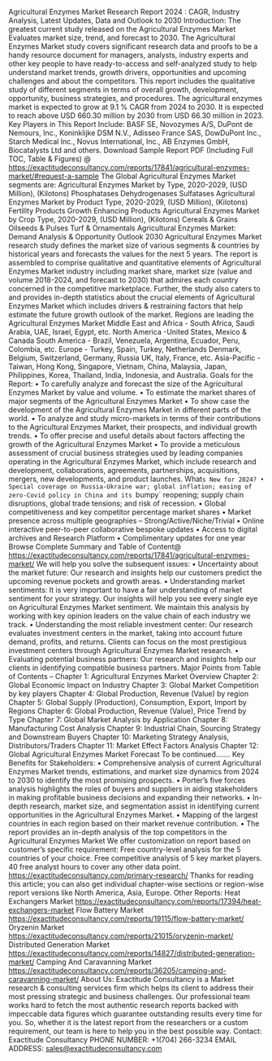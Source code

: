 Agricultural Enzymes Market Research Report 2024 : CAGR, Industry Analysis, Latest Updates, Data and Outlook to 2030 
Introduction:
The greatest current  study released on the Agricultural Enzymes Market Evaluates market size, trend, and forecast to 2030. The Agricultural Enzymes Market study covers significant research data and proofs to be a handy resource document for managers, analysts, industry experts and other key people to have ready-to-access and self-analyzed study to help understand market trends, growth drivers, opportunities and upcoming challenges and about the competitors. This report includes the qualitative study of different segments in terms of overall growth, development, opportunity, business strategies, and procedures. 
The agricultural enzymes market is expected to grow at 9.1 % CAGR from 2024 to 2030. It is expected to reach above USD 660.30 million by 2030 from USD 66.30 million in 2023.
Key Players in This Report Include: 
BASF SE, Novozymes A/S, DuPont de Nemours, Inc., Koninklijke DSM N.V., Adisseo France SAS, DowDuPont Inc., Starch Medical Inc., Novus International, Inc., AB Enzymes GmbH, Biocatalysts Ltd and others.
Download Sample Report PDF (Including Full TOC, Table & Figures) @ 
https://exactitudeconsultancy.com/reports/17841/agricultural-enzymes-market/#request-a-sample
The Global Agricultural Enzymes Market segments are:
Agricultural Enzymes Market by Type, 2020-2029, (USD Million), (Kilotons)
Phosphatases
Dehydrogenases
Sulfatases
Agricultural Enzymes Market by Product Type, 2020-2029, (USD Million), (Kilotons)
Fertility Products
Growth Enhancing Products
Agricultural Enzymes Market by Crop Type, 2020-2029, (USD Million), (Kilotons)
Cereals & Grains
Oilseeds & Pulses
Turf & Ornamentals
Agricultural Enzymes Market: Demand Analysis & Opportunity Outlook 2030
Agricultural Enzymes Market research study defines the market size of various segments & countries by historical years and forecasts the values for the next 5 years. The report is assembled to comprise qualitative and quantitative elements of Agricultural Enzymes Market industry including market share, market size (value and volume 2018-2024, and forecast to 2030) that admires each country concerned in the competitive marketplace. Further, the study also caters to and provides in-depth statistics about the crucial elements of Agricultural Enzymes Market which includes drivers & restraining factors that help estimate the future growth outlook of the market.
Regions are leading the Agricultural Enzymes Market
Middle East and Africa - South Africa, Saudi Arabia, UAE, Israel, Egypt, etc.
North America -United States, Mexico & Canada
South America - Brazil, Venezuela, Argentina, Ecuador, Peru, Colombia, etc.
Europe - Turkey, Spain, Turkey, Netherlands Denmark, Belgium, Switzerland, Germany, Russia UK, Italy, France, etc.
Asia-Pacific -Taiwan, Hong Kong, Singapore, Vietnam, China, Malaysia, Japan, Philippines, Korea, Thailand, India, Indonesia, and Australia.
Goals for the Report:
•	To carefully analyze and forecast the size of the Agricultural Enzymes Market by value and volume.
•	To estimate the market shares of major segments of the Agricultural Enzymes Market 
•	To show case the development of the Agricultural Enzymes Market in different parts of the world.
•	To analyze and study micro-markets in terms of their contributions to the Agricultural Enzymes Market, their prospects, and individual growth trends.
•	To offer precise and useful details about factors affecting the growth of the Agricultural Enzymes Market 
•	To provide a meticulous assessment of crucial business strategies used by leading companies operating in the Agricultural Enzymes Market, which include research and development, collaborations, agreements, partnerships, acquisitions, mergers, new developments, and product launches.
What`s New for 2024?
•	Special coverage on Russia-Ukraine war; global inflation; easing of zero-Covid policy in China and its `bumpy` reopening; supply chain disruptions, global trade tensions; and risk of recession.
•	Global competitiveness and key competitor percentage market shares
•	Market presence across multiple geographies – Strong/Active/Niche/Trivial
•	Online interactive peer-to-peer collaborative bespoke updates
•	Access to digital archives and Research Platform
•	Complimentary updates for one year
Browse Complete Summary and Table of Content@  
https://exactitudeconsultancy.com/reports/17841/agricultural-enzymes-market/
We will help you solve the subsequent issues:
•	Uncertainty about the market future: Our research and insights help our customers predict the upcoming revenue pockets and growth areas.
•	Understanding market sentiments: It is very important to have a fair understanding of market sentiment for your strategy. Our insights will help you see every single eye on Agricultural Enzymes Market sentiment. We maintain this analysis by working with key opinion leaders on the value chain of each industry we track.
•	Understanding the most reliable investment center: Our research evaluates investment centers in the market, taking into account future demand, profits, and returns. Clients can focus on the most prestigious investment centers through Agricultural Enzymes Market research.
•	Evaluating potential business partners: Our research and insights help our clients in identifying compatible business partners.
Major Points from Table of Contents –
Chapter 1: Agricultural Enzymes Market Overview
Chapter 2: Global Economic Impact on Industry
Chapter 3: Global Market Competition by key players
Chapter 4: Global Production, Revenue (Value) by region
Chapter 5: Global Supply (Production), Consumption, Export, Import by Regions
Chapter 6: Global Production, Revenue (Value), Price Trend by Type
Chapter 7: Global Market Analysis by Application
Chapter 8: Manufacturing Cost Analysis
Chapter 9: Industrial Chain, Sourcing Strategy and Downstream Buyers
Chapter 10: Marketing Strategy Analysis, Distributors/Traders
Chapter 11: Market Effect Factors Analysis
Chapter 12: Global Agricultural Enzymes Market Forecast
To be continued…….
Key Benefits for Stakeholders:
•	Comprehensive analysis of current Agricultural Enzymes Market trends, estimations, and market size dynamics from 2024 to 2030 to identify the most promising prospects.
•	Porter’s five forces analysis highlights the roles of buyers and suppliers in aiding stakeholders in making profitable business decisions and expanding their networks.
•	In-depth research, market size, and segmentation assist in identifying current opportunities in the Agricultural Enzymes Market.
•	Mapping of the largest countries in each region based on their market revenue contribution.
•	The report provides an in-depth analysis of the top competitors in the Agricultural Enzymes Market
We offer customization on report based on customer’s specific requirement:
Free country-level analysis for the 5 countries of your choice.
Free competitive analysis of 5 key market players.
40 free analyst hours to cover any other data point.
https://exactitudeconsultancy.com/primary-research/
Thanks for reading this article; you can also get individual chapter-wise sections or region-wise report versions like North America, Asia, Europe.
Other Reports:
Heat Exchangers Market
https://exactitudeconsultancy.com/reports/17394/heat-exchangers-market
Flow Battery Market
https://exactitudeconsultancy.com/reports/19115/flow-battery-market/
Oryzenin Market
https://exactitudeconsultancy.com/reports/21015/oryzenin-market/
Distributed Generation Market
https://exactitudeconsultancy.com/reports/14827/distributed-generation-market/
Camping And Caravanning Market
https://exactitudeconsultancy.com/reports/36205/camping-and-caravanning-market/
About Us:
Exactitude Consultancy is a Market research & consulting services firm which helps its client to address their most pressing strategic and business challenges. Our professional team works hard to fetch the most authentic research reports backed with impeccable data figures which guarantee outstanding results every time for you. So, whether it is the latest report from the researchers or a custom requirement, our team is here to help you in the best possible way.
Contact:  
Exactitude Consultancy
PHONE NUMBER: +1(704) 266-3234
EMAIL ADDRESS: sales@exactitudeconsultancy.com

